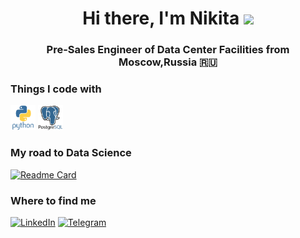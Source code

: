 <h1 align="center">Hi there, I'm Nikita</a> 
<img src="https://github.com/blackcater/blackcater/raw/main/images/Hi.gif" height="32"/></h1>
<h3 align="center">Pre-Sales Engineer of Data Center Facilities from Moscow,Russia 🇷🇺</h3>

### Things I code with
<a href="https://www.python.org/" rel="nofollow">  
  <img src="https://raw.githubusercontent.com/devicons/devicon/1119b9f84c0290e0f0b38982099a2bd027a48bf1/icons/python/python-original-wordmark.svg" height="40"/></h1></a>
<a href="https://www.postgresql.org/" rel="nofollow">  
  <img src="https://raw.githubusercontent.com/devicons/devicon/1119b9f84c0290e0f0b38982099a2bd027a48bf1/icons/postgresql/postgresql-original-wordmark.svg" height="40"/></h1></a>


### My road to Data Science

[![Readme Card](https://github-readme-stats.vercel.app/api/pin/?username=NikKuryshev&repo=Road-to-Data-Science)](https://github.com/anuraghazra/github-readme-stats)

<h3 align="left">Where to find me</h3>

[![LinkedIn](https://img.shields.io/badge/linkedin-%230077B5.svg?style=for-the-badge&logo=linkedin&logoColor=white)](https://www.linkedin.com/in/nickkuryshev/)
[![Telegram](https://img.shields.io/badge/Telegram-2CA5E0?style=for-the-badge&logo=telegram&logoColor=white)](https://t.me/firewatcherer)
